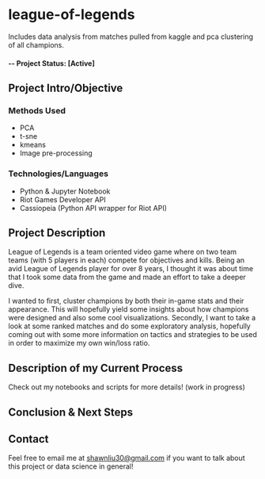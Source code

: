 # league-of-legends
Includes data analysis from matches pulled from kaggle and pca clustering of all champions.

#### -- Project Status: [Active]

## Project Intro/Objective

### Methods Used
* PCA
* t-sne
* kmeans
* Image pre-processing

### Technologies/Languages
* Python & Jupyter Notebook
* Riot Games Developer API
* Cassiopeia (Python API wrapper for Riot API)

## Project Description
League of Legends is a team oriented video game where on two team teams (with 5 players in each) compete for objectives and kills. Being an avid League of Legends player for over 8 years, I thought it was about time that I took some data from the game and made an effort to take a deeper dive. 

I wanted to first, cluster champions by both their in-game stats and their appearance. This will hopefully yield some insights about how champions were designed and also some cool visualizations. Secondly, I want to take a look at some ranked matches and do some exploratory analysis, hopefully coming out with some more information on tactics and strategies to be used in order to maximize my own win/loss ratio.

## Description of my Current Process
Check out my notebooks and scripts for more details! (work in progress)

## Conclusion & Next Steps

## Contact
Feel free to email me at shawnliu30@gmail.com if you want to talk about this project or data science in general!
